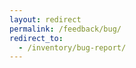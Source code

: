 ```yaml
---
layout: redirect
permalink: /feedback/bug/
redirect_to:
  - /inventory/bug-report/
---
```


<!-- Redirecting to /inventory/bug-report/ -->
